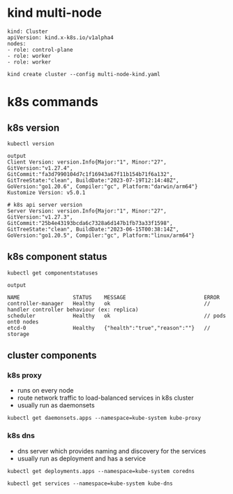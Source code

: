 # kind multi-node
```text
kind: Cluster
apiVersion: kind.x-k8s.io/v1alpha4
nodes:
- role: control-plane
- role: worker
- role: worker
```

```shell
kind create cluster --config multi-node-kind.yaml
```

# k8s commands

## k8s version

```shell
kubectl version
```

```text
output
Client Version: version.Info{Major:"1", Minor:"27", GitVersion:"v1.27.4", GitCommit:"fa3d7990104d7c1f16943a67f11b154b71f6a132", GitTreeState:"clean", BuildDate:"2023-07-19T12:14:48Z", GoVersion:"go1.20.6", Compiler:"gc", Platform:"darwin/arm64"}
Kustomize Version: v5.0.1

# k8s api server version 
Server Version: version.Info{Major:"1", Minor:"27", GitVersion:"v1.27.3", GitCommit:"25b4e43193bcda6c7328a6d147b1fb73a33f1598", GitTreeState:"clean", BuildDate:"2023-06-15T00:38:14Z", GoVersion:"go1.20.5", Compiler:"gc", Platform:"linux/arm64"}
```

## k8s component status

```shell
kubectl get componentstatuses
```

```text
output

NAME                 STATUS    MESSAGE                         ERROR
controller-manager   Healthy   ok                              // handler controller behaviour (ex: replica)
scheduler            Healthy   ok                              // pods ont0 nodes
etcd-0               Healthy   {"health":"true","reason":""}   // storage
```

## cluster components

### k8s proxy
- runs on every node
- route network traffic to load-balanced services in k8s cluster
- usually run as daemonsets
```shell
kubectl get daemonsets.apps --namespace=kube-system kube-proxy
```

### k8s dns
- dns server which provides naming and discovery for the services
- usually run as deployment and has a service

```shell
kubectl get deployments.apps --namespace=kube-system coredns

kubectl get services --namespace=kube-system kube-dns
```
